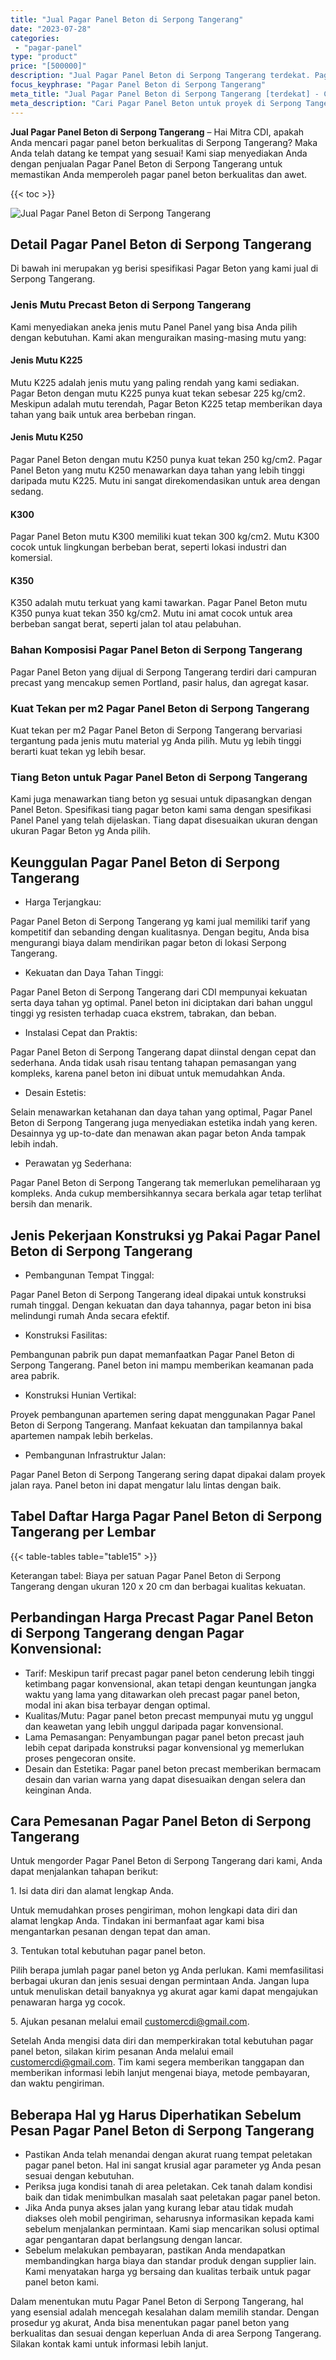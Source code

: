 ```yaml
---
title: "Jual Pagar Panel Beton di Serpong Tangerang"
date: "2023-07-28"
categories:
 - "pagar-panel"
type: "product"
price: "[500000]"
description: "Jual Pagar Panel Beton di Serpong Tangerang terdekat. Pagar Panel Beton ini umumnya digunakan dalam project pembangunan sebagai pagar pengamanan yang kuat dan awet. Silakan kontak kami untuk informasi lebih lanjut."
focus_keyphrase: "Pagar Panel Beton di Serpong Tangerang"
meta_title: "Jual Pagar Panel Beton di Serpong Tangerang [terdekat] - CDI"
meta_description: "Cari Pagar Panel Beton untuk proyek di Serpong Tangerang? Kami menyediakan Pagar Panel Beton berkualitas untuk pagar lahan. Dapatkan penawaran terbaik sekarang."
---
```


**Jual Pagar Panel Beton di Serpong Tangerang** – Hai Mitra CDI, apakah Anda mencari pagar panel beton berkualitas di Serpong Tangerang? Maka Anda telah datang ke tempat yang sesuai! Kami siap menyediakan Anda dengan penjualan Pagar Panel Beton di Serpong Tangerang untuk memastikan Anda memperoleh pagar panel beton berkualitas dan awet.

{{< toc >}}

![Jual Pagar Panel Beton di Serpong Tangerang](/images/pagar-panel/pagar-panel-14.jpg)

## Detail Pagar Panel Beton di Serpong Tangerang

Di bawah ini merupakan yg berisi spesifikasi Pagar Beton yang kami jual di Serpong Tangerang.

### Jenis Mutu Precast Beton di Serpong Tangerang

Kami menyediakan aneka jenis mutu Panel Panel yang bisa Anda pilih dengan kebutuhan. Kami akan menguraikan masing-masing mutu yang:

#### Jenis Mutu K225

Mutu K225 adalah jenis mutu yang paling rendah yang kami sediakan. Pagar Beton dengan mutu K225 punya kuat tekan sebesar 225 kg/cm2. Meskipun adalah mutu terendah, Pagar Beton K225 tetap memberikan daya tahan yang baik untuk area berbeban ringan.

#### Jenis Mutu K250

Pagar Panel Beton dengan mutu K250 punya kuat tekan 250 kg/cm2. Pagar Panel Beton yang mutu K250 menawarkan daya tahan yang lebih tinggi daripada mutu K225. Mutu ini sangat direkomendasikan untuk area dengan sedang.

#### K300

Pagar Panel Beton mutu K300 memiliki kuat tekan 300 kg/cm2. Mutu K300 cocok untuk lingkungan berbeban berat, seperti lokasi industri dan komersial.

#### K350

K350 adalah mutu terkuat yang kami tawarkan. Pagar Panel Beton mutu K350 punya kuat tekan 350 kg/cm2. Mutu ini amat cocok untuk area berbeban sangat berat, seperti jalan tol atau pelabuhan.

### Bahan Komposisi Pagar Panel Beton di Serpong Tangerang

Pagar Panel Beton yang dijual di Serpong Tangerang terdiri dari campuran precast yang mencakup semen Portland, pasir halus, dan agregat kasar.

### Kuat Tekan per m2 Pagar Panel Beton di Serpong Tangerang

Kuat tekan per m2 Pagar Panel Beton di Serpong Tangerang bervariasi tergantung pada jenis mutu material yg Anda pilih. Mutu yg lebih tinggi berarti kuat tekan yg lebih besar.

### Tiang Beton untuk Pagar Panel Beton di Serpong Tangerang

Kami juga menawarkan tiang beton yg sesuai untuk dipasangkan dengan Panel Beton. Spesifikasi tiang pagar beton kami sama dengan spesifikasi Panel Panel yang telah dijelaskan. Tiang dapat disesuaikan ukuran dengan ukuran Pagar Beton yg Anda pilih.

## Keunggulan Pagar Panel Beton di Serpong Tangerang

*   Harga Terjangkau:

Pagar Panel Beton di Serpong Tangerang yg kami jual memiliki tarif yang kompetitif dan sebanding dengan kualitasnya. Dengan begitu, Anda bisa mengurangi biaya dalam mendirikan pagar beton di lokasi Serpong Tangerang.
*   Kekuatan dan Daya Tahan Tinggi:

Pagar Panel Beton di Serpong Tangerang dari CDI mempunyai kekuatan serta daya tahan yg optimal. Panel beton ini diciptakan dari bahan unggul tinggi yg resisten terhadap cuaca ekstrem, tabrakan, dan beban.
*   Instalasi Cepat dan Praktis:

Pagar Panel Beton di Serpong Tangerang dapat diinstal dengan cepat dan sederhana. Anda tidak usah risau tentang tahapan pemasangan yang kompleks, karena panel beton ini dibuat untuk memudahkan Anda.
*   Desain Estetis:

Selain menawarkan ketahanan dan daya tahan yang optimal, Pagar Panel Beton di Serpong Tangerang juga menyediakan estetika indah yang keren. Desainnya yg up-to-date dan menawan akan pagar beton Anda tampak lebih indah.
*   Perawatan yg Sederhana:

Pagar Panel Beton di Serpong Tangerang tak memerlukan pemeliharaan yg kompleks. Anda cukup membersihkannya secara berkala agar tetap terlihat bersih dan menarik.

## Jenis Pekerjaan Konstruksi yg Pakai Pagar Panel Beton di Serpong Tangerang

*   Pembangunan Tempat Tinggal:

Pagar Panel Beton di Serpong Tangerang ideal dipakai untuk konstruksi rumah tinggal. Dengan kekuatan dan daya tahannya, pagar beton ini bisa melindungi rumah Anda secara efektif.
*   Konstruksi Fasilitas:

Pembangunan pabrik pun dapat memanfaatkan Pagar Panel Beton di Serpong Tangerang. Panel beton ini mampu memberikan keamanan pada area pabrik.
*   Konstruksi Hunian Vertikal:

Proyek pembangunan apartemen sering dapat menggunakan Pagar Panel Beton di Serpong Tangerang. Manfaat kekuatan dan tampilannya bakal apartemen nampak lebih berkelas.
*   Pembangunan Infrastruktur Jalan:

Pagar Panel Beton di Serpong Tangerang sering dapat dipakai dalam proyek jalan raya. Panel beton ini dapat mengatur lalu lintas dengan baik.

## Tabel Daftar Harga Pagar Panel Beton di Serpong Tangerang per Lembar

{{< table-tables table="table15" >}}

Keterangan tabel: Biaya per satuan Pagar Panel Beton di Serpong Tangerang dengan ukuran 120 x 20 cm dan berbagai kualitas kekuatan.

## Perbandingan Harga Precast Pagar Panel Beton di Serpong Tangerang dengan Pagar Konvensional:

*   Tarif: Meskipun tarif precast pagar panel beton cenderung lebih tinggi ketimbang pagar konvensional, akan tetapi dengan keuntungan jangka waktu yang lama yang ditawarkan oleh precast pagar panel beton, modal ini akan bisa terbayar dengan optimal.
*   Kualitas/Mutu: Pagar panel beton precast mempunyai mutu yg unggul dan keawetan yang lebih unggul daripada pagar konvensional.
*   Lama Pemasangan: Penyambungan pagar panel beton precast jauh lebih cepat daripada konstruksi pagar konvensional yg memerlukan proses pengecoran onsite.
*   Desain dan Estetika: Pagar panel beton precast memberikan bermacam desain dan varian warna yang dapat disesuaikan dengan selera dan keinginan Anda.

## Cara Pemesanan Pagar Panel Beton di Serpong Tangerang

Untuk mengorder Pagar Panel Beton di Serpong Tangerang dari kami, Anda dapat menjalankan tahapan berikut:

1\.  Isi data diri dan alamat lengkap Anda.

Untuk memudahkan proses pengiriman, mohon lengkapi data diri dan alamat lengkap Anda. Tindakan ini bermanfaat agar kami bisa mengantarkan pesanan dengan tepat dan aman.

3\.  Tentukan total kebutuhan pagar panel beton.

Pilih berapa jumlah pagar panel beton yg Anda perlukan. Kami memfasilitasi berbagai ukuran dan jenis sesuai dengan permintaan Anda. Jangan lupa untuk menuliskan detail banyaknya yg akurat agar kami dapat mengajukan penawaran harga yg cocok.

5\.  Ajukan pesanan melalui email customercdi@gmail.com.

Setelah Anda mengisi data diri dan memperkirakan total kebutuhan pagar panel beton, silakan kirim pesanan Anda melalui email customercdi@gmail.com. Tim kami segera memberikan tanggapan dan memberikan informasi lebih lanjut mengenai biaya, metode pembayaran, dan waktu pengiriman.

## Beberapa Hal yg Harus Diperhatikan Sebelum Pesan Pagar Panel Beton di Serpong Tangerang

*   Pastikan Anda telah menandai dengan akurat ruang tempat peletakan pagar panel beton. Hal ini sangat krusial agar parameter yg Anda pesan sesuai dengan kebutuhan.
*   Periksa juga kondisi tanah di area peletakan. Cek tanah dalam kondisi baik dan tidak menimbulkan masalah saat peletakan pagar panel beton.
*   Jika Anda punya akses jalan yang kurang lebar atau tidak mudah diakses oleh mobil pengiriman, seharusnya informasikan kepada kami sebelum menjalankan permintaan. Kami siap mencarikan solusi optimal agar pengantaran dapat berlangsung dengan lancar.
*   Sebelum melakukan pembayaran, pastikan Anda mendapatkan membandingkan harga biaya dan standar produk dengan supplier lain. Kami menyatakan harga yg bersaing dan kualitas terbaik untuk pagar panel beton kami.

Dalam menentukan mutu Pagar Panel Beton di Serpong Tangerang, hal yang esensial adalah mencegah kesalahan dalam memilih standar. Dengan prosedur yg akurat, Anda bisa menentukan pagar panel beton yang berkualitas dan sesuai dengan keperluan Anda di area Serpong Tangerang. Silakan kontak kami untuk informasi lebih lanjut.